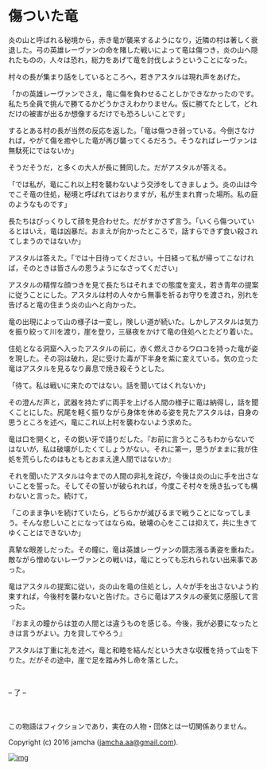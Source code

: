 # 傷ついた竜

炎の山と呼ばれる秘境から，赤き竜が襲来するようになり，近隣の村は著しく衰退した。弓の英雄レーヴァンの命を賭した戦いによって竜は傷つき，炎の山へ隠れたものの，人々は恐れ，総力をあげて竜を討伐しようということになった。  

村々の長が集まり話をしているところへ，若きアスタルは現れ声をあげた。  

「かの英雄レーヴァンでさえ，竜に傷を負わせることしかできなかったのです。私たち全員で挑んで勝てるかどうかさえわかりません。仮に勝てたとして，どれだけの被害が出るか想像するだけでも恐ろしいことです」  

するとある村の長が当然の反応を返した。「竜は傷つき弱っている。今倒さなければ，やがて傷を癒やした竜が再び襲ってくるだろう。そうなればレーヴァンは無駄死にではないか」  

そうだそうだ，と多くの大人が長に賛同した。だがアスタルが答える。  

「では私が，竜にこれ以上村を襲わないよう交渉をしてきましょう。炎の山は今でこそ竜の住処，秘境と呼ばれてはおりますが，私が生まれ育った場所。私の庭のようなものです」  

長たちはびっくりして顔を見合わせた。だがすかさず言う。「いくら傷ついているとはいえ，竜は凶暴だ。おまえが向かったところで，話すらできず食い殺されてしまうのではないか」  

アスタルは答えた。「では十日待ってください。十日経って私が帰ってこなければ，そのときは皆さんの思うようになさってください」  

アスタルの精悍な顔つきを見て長たちはそれまでの態度を変え，若き青年の提案に従うことにした。アスタルは村の人々から無事を祈るお守りを渡され，別れを告げると竜の住まう炎の山へと向かった。  

竜の出現によって山の様子は一変し，険しい道が続いた。しかしアスタルは気力を振り絞って川を渡り，崖を登り，三昼夜をかけて竜の住処へとたどり着いた。  

住処となる洞窟へ入ったアスタルの前に，赤く燃えさかるウロコを持った竜が姿を現した。その羽は破れ，足に受けた毒が下半身を紫に変えている。気の立った竜はアスタルを見るなり鼻息で焼き殺そうとした。  

「待て。私は戦いに来たのではない。話を聞いてはくれないか」  

その澄んだ声と，武器を持たずに両手を上げる人間の様子に竜は納得し，話を聞くことにした。尻尾を軽く振りながら身体を休める姿を見たアスタルは，自身の思うところを述べ，竜にこれ以上村を襲わないよう求めた。  

竜は口を開くと，その鋭い牙で語りだした。『お前に言うところもわからないではないが，私は破壊がしたくてしょうがない。それに第一，思うがままに我が住処を荒らしたのはもともとおまえ達人間ではないか』  

それを聞いたアスタルは今までの人間の非礼を詫び，今後は炎の山に手を出さないことを誓った。そしてその誓いが破られれば，今度こそ村々を焼き払っても構わないと言った。続けて，  

「このまま争いを続けていたら，どちらかが滅びるまで戦うことになってしまう。そんな悲しいことになってはならぬ。破壊の心をここは抑えて，共に生きてゆくことはできないか」  

真摯な眼差しだった。その瞳に，竜は英雄レーヴァンの闘志漲る勇姿を重ねた。敵ながら憎めないレーヴァンとの戦いは，竜にとっても忘れられない出来事であった。  

竜はアスタルの提案に従い，炎の山を竜の住処とし，人々が手を出さないよう約束すれば，今後村を襲わないと告げた。さらに竜はアスタルの豪気に感服して言った。  

『おまえの瞳からは並の人間とは違うものを感じる。今後，我が必要になったときは言うがよい。力を貸してやろう』  

アスタルは丁重に礼を述べ，竜と和睦を結んだという大きな収穫を持って山を下りた。だがその途中，崖で足を踏み外し命を落とした。  

<br>  

&#x2013; 了 &#x2013;  

<br>  
<br>  
この物語はフィクションであり，実在の人物・団体とは一切関係ありません。  

Copyright (c) 2016 jamcha (jamcha.aa@gmail.com).  

[![img](http://i.creativecommons.org/l/by-nc-sa/4.0/88x31.png)](http://creativecommons.org/licenses/by-nc-sa/4.0/deed)